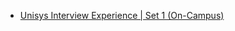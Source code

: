  - [Unisys Interview Experience | Set 1 (On-Campus)](https://www.geeksforgeeks.org/unisys-interview-experience-set-1-on-campus/)